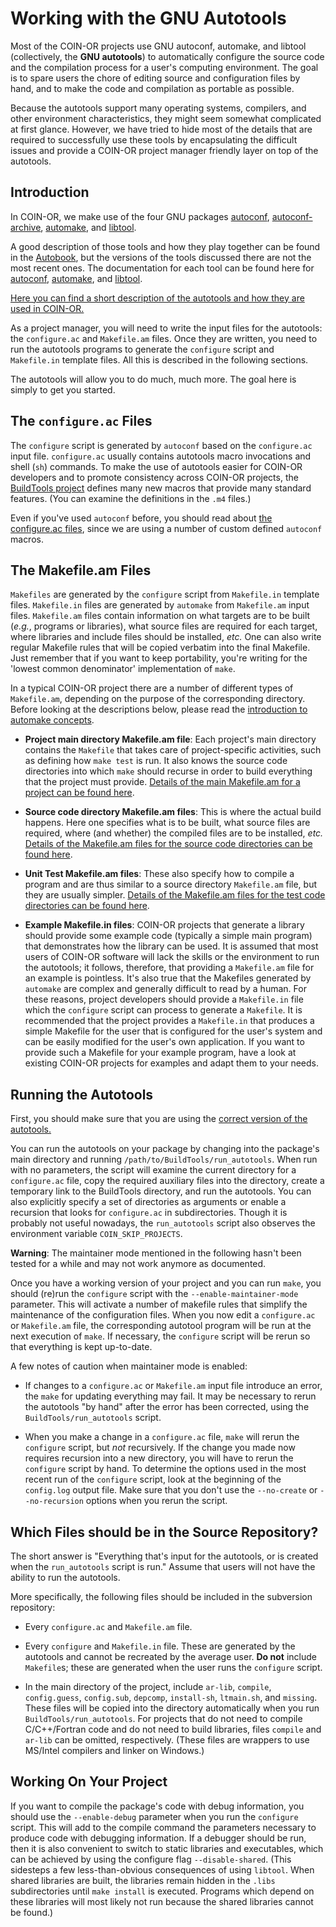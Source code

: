 # Working with the GNU Autotools

Most of the COIN-OR projects use GNU autoconf, automake, and libtool (collectively, the **GNU autotools**) to automatically configure the source code and the compilation process for a user's computing environment.
The goal is to spare users the chore of editing source and configuration files by hand, and to make the code and compilation as portable as possible.

Because the autotools support many operating systems, compilers, and other environment characteristics, they might seem somewhat complicated at first glance.
However, we have tried to hide most of the details that are required to successfully use these tools by encapsulating the difficult issues and provide a COIN-OR project manager friendly layer on top of the autotools.


## Introduction

In COIN-OR, we make use of the four GNU packages [autoconf](http://www.gnu.org/software/autoconf/), [autoconf-archive](http://www.gnu.org/software/autoconf-archive/), [automake](http://www.gnu.org/software/automake/), and [libtool](http://www.gnu.org/software/libtool/).

A good description of those tools and how they play together can be found in the [Autobook](http://sources.redhat.com/autobook/), but the versions of the tools discussed there are not the most recent ones.
The documentation for each tool can be found here for [autoconf](http://www.gnu.org/software/autoconf/manual/autoconf-2.59/), [automake](http://www.gnu.org/software/automake/manual/automake.html), and [libtool](http://www.gnu.org/software/libtool/manual.html).

[Here you can find a short description of the autotools and how they are used in COIN-OR.](./autotools-intro)

As a project manager, you will need to write the input files for the autotools: the `configure.ac` and `Makefile.am` files.
Once they are written, you need to run the autotools programs to generate the `configure` script and `Makefile.in` template files.
All this is described in the following sections.

The autotools will allow you to do much, much more. The goal here is simply to get you started.


## The `configure.ac` Files

The `configure` script is generated by `autoconf` based on the `configure.ac` input file.
`configure.ac` usually contains autotools macro invocations and shell (`sh`) commands.
To make the use of autotools easier for COIN-OR developers and to promote consistency across COIN-OR projects, the [BuildTools project](https://github.com/coin-or-tools/BuildTools) defines many new macros that provide many standard features.
(You can examine the definitions in the `.m4` files.)

Even if you've used `autoconf` before, you should read about [the configure.ac files](./configure), since we are using a number of custom defined `autoconf` macros.


## The Makefile.am Files

`Makefiles` are generated by the `configure` script from `Makefile.in` template files.
`Makefile.in` files are generated by `automake` from `Makefile.am` input files.
`Makefile.am` files contain information on what targets are to be built (_e.g._, programs or libraries), what source files are required for each target, where libraries and include files should be installed, _etc._
One can also write regular Makefile rules that will be copied verbatim into the final Makefile.
Just remember that if you want to keep portability, you're writing for the 'lowest common denominator' implementation of `make`.

In a typical COIN-OR project there are a number of different types of `Makefile.am`, depending on the purpose of the corresponding directory.
Before looking at the descriptions below, please read the [introduction to automake concepts](./automake-intro).

 * **Project main directory Makefile.am file**:  Each project's main directory contains the `Makefile` that takes care of project-specific activities, such as defining how `make test` is run.
   It also knows the source code directories into which `make` should recurse in order to build everything that the project must provide.
   [Details of the main Makefile.am for a project can be found here](./project-make).

 * **Source code directory Makefile.am files**: This is where the actual build happens.
   Here one specifies what is to be built, what source files are required, where (and whether) the compiled files are to be installed, _etc._
   [Details of the Makefile.am files for the source code directories can be found here](./source-make).

 * **Unit Test Makefile.am files**:  These also specify how to compile a program and are thus similar to a source directory `Makefile.am` file, but they are usually simpler.
   [Details of the Makefile.am files for the test code directories can be found here](./test-make).

 * **Example Makefile.in files**:  COIN-OR projects that generate a library should provide some example code (typically a simple main program) that demonstrates how the library can be used.
   It is assumed that most users of COIN-OR software will lack the skills or the environment to run the autotools; it follows, therefore, that providing a `Makefile.am` file for an example is pointless.
   It's also true that the Makefiles generated by `automake` are complex and generally difficult to read by a human.
   For these reasons, project developers should provide a `Makefile.in` file which the `configure` script can process to generate a `Makefile`.
   It is recommended that the project provides a `Makefile.in` that produces a simple Makefile for the user that is configured for the user's system and can be easily modified for the user's own application.
   If you want to provide such a Makefile for your example program, have a look at existing COIN-OR projects for examples and adapt them to your needs.


## Running the Autotools

First, you should make sure that you are using the [correct version of the autotools.](./get-autotools)

You can run the autotools on your package by changing into the package's main directory and running `/path/to/BuildTools/run_autotools`.
When run with no parameters, the script will examine the current directory for a `configure.ac` file, copy the required auxiliary files into the directory, create a temporary link to the BuildTools directory, and run the autotools.
You can also explicitly specify a set of directories as arguments or enable a recursion that looks for `configure.ac` in subdirectories.
Though it is probably not useful nowadays, the `run_autotools` script also observes the environment variable `COIN_SKIP_PROJECTS`.

**Warning**: The maintainer mode mentioned in the following hasn't been tested for a while and may not work anymore as documented.

Once you have a working version of your project and you can run `make`, you should (re)run the `configure` script with the `--enable-maintainer-mode` parameter.
This will activate a number of makefile rules that simplify the maintenance of the configuration files.
When you now edit a `configure.ac` or `Makefile.am` file, the corresponding autotool program will be run at the next execution of `make`.
If necessary, the `configure` script will be rerun so that everything is kept up-to-date.

A few notes of caution when maintainer mode is enabled:

 * If changes to a `configure.ac` or `Makefile.am` input file introduce an error, the `make` for updating everything may fail.
   It may be necessary to rerun the autotools "by hand" after the error has been corrected, using the `BuildTools/run_autotools` script.

 * When you make a change in a `configure.ac` file, `make` will rerun the `configure` script, but _not_ recursively.
   If the change you made now requires recursion into a new directory, you will have to rerun the `configure` script by hand.
   To determine the options used in the most recent run of the `configure` script, look at the beginning of the `config.log` output file.
   Make sure that you don't use the `--no-create` or `--no-recursion` options when you rerun the script.


## Which Files should be in the Source Repository?

The short answer is "Everything that's input for the autotools, or is created when the `run_autotools` script is run." Assume that users will not have the ability to run the autotools.

More specifically, the following files should be included in the subversion repository:

 * Every `configure.ac` and `Makefile.am` file.

 * Every `configure` and `Makefile.in` file. These are generated by the autotools and cannot be recreated by the average user. **Do not** include `Makefile`s; these are generated when the user runs the `configure` script.

 * In the main directory of the project, include `ar-lib`, `compile`, `config.guess`, `config.sub`, `depcomp`, `install-sh`, `ltmain.sh`, and `missing`.
   These files will be copied into the directory automatically when you run `BuildTools/run_autotools`.
   For projects that do not need to compile C/C++/Fortran code and do not need to build libraries, files `compile` and `ar-lib` can be omitted, respectively. (These files are wrappers to use MS/Intel compilers and linker on Windows.)


## Working On Your Project

<!--If you are working on your project, you should run configure with the `--enable-maintainer-mode` flag.  This way, changes in your `configure.ac` and `Makefile.am` files will automatically trigger execution of the autotools programs.  If necessary, you can run the autotools "by hand" using the `BuildTools/run_autotools` script. -->

If you want to compile the package's code with debug information, you should use the `--enable-debug` parameter when you run the `configure` script.
This will add to the compile command the parameters necessary to produce code with debugging information.
If a debugger should be run, then it is also convenient to switch to static libraries and executables, which can be achieved by using the configure flag `--disable-shared`.
(This sidesteps a few less-than-obvious consequences of using `libtool`.
When shared libraries are built, the libraries remain hidden in the `.libs` subdirectories until `make install` is executed.
Programs which depend on these libraries will most likely not run because the shared libraries cannot be found.)
